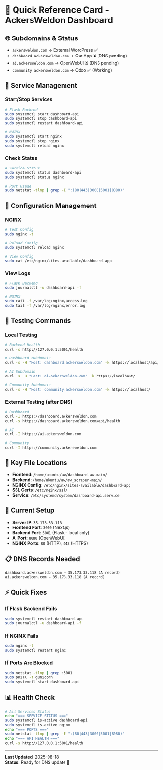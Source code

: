 # 🚀 Quick Reference Card - AckersWeldon Dashboard

## **🌐 Subdomains & Status**
- `ackersweldon.com` → External WordPress ✅
- `dashboard.ackersweldon.com` → Our App ⏳ (DNS pending)
- `ai.ackersweldon.com` → OpenWebUI ⏳ (DNS pending)  
- `community.ackersweldon.com` → Odoo ✅ (Working)

## **🔧 Service Management**

### **Start/Stop Services**
```bash
# Flask Backend
sudo systemctl start dashboard-api
sudo systemctl stop dashboard-api
sudo systemctl restart dashboard-api

# NGINX
sudo systemctl start nginx
sudo systemctl stop nginx
sudo systemctl reload nginx
```

### **Check Status**
```bash
# Service Status
sudo systemctl status dashboard-api
sudo systemctl status nginx

# Port Usage
sudo netstat -tlnp | grep -E ":(80|443|3000|5001|8080)"
```

## **📝 Configuration Management**

### **NGINX**
```bash
# Test Config
sudo nginx -t

# Reload Config
sudo systemctl reload nginx

# View Config
sudo cat /etc/nginx/sites-available/dashboard-app
```

### **View Logs**
```bash
# Flask Backend
sudo journalctl -u dashboard-api -f

# NGINX
sudo tail -f /var/log/nginx/access.log
sudo tail -f /var/log/nginx/error.log
```

## **🧪 Testing Commands**

### **Local Testing**
```bash
# Backend Health
curl -s http://127.0.0.1:5001/health

# Dashboard Subdomain
curl -s -H "Host: dashboard.ackersweldon.com" -k https://localhost/api/health

# AI Subdomain
curl -s -H "Host: ai.ackersweldon.com" -k https://localhost/

# Community Subdomain
curl -s -H "Host: community.ackersweldon.com" -k https://localhost/
```

### **External Testing (after DNS)**
```bash
# Dashboard
curl -I https://dashboard.ackersweldon.com
curl -s https://dashboard.ackersweldon.com/api/health

# AI
curl -I https://ai.ackersweldon.com

# Community
curl -I https://community.ackersweldon.com
```

## **📁 Key File Locations**
- **Frontend**: `/home/ubuntu/aw/dashboard-aw-main/`
- **Backend**: `/home/ubuntu/aw/aw_scraper-main/`
- **NGINX Config**: `/etc/nginx/sites-available/dashboard-app`
- **SSL Certs**: `/etc/nginx/ssl/`
- **Service**: `/etc/systemd/system/dashboard-api.service`

## **🔑 Current Setup**
- **Server IP**: `35.173.33.118`
- **Frontend Port**: `3000` (Next.js)
- **Backend Port**: `5001` (Flask - local only)
- **AI Port**: `8080` (OpenWebUI)
- **NGINX Ports**: `80` (HTTP), `443` (HTTPS)

## **📋 DNS Records Needed**
```
dashboard.ackersweldon.com → 35.173.33.118 (A record)
ai.ackersweldon.com → 35.173.33.118 (A record)
```

## **⚡ Quick Fixes**

### **If Flask Backend Fails**
```bash
sudo systemctl restart dashboard-api
sudo journalctl -u dashboard-api -f
```

### **If NGINX Fails**
```bash
sudo nginx -t
sudo systemctl restart nginx
```

### **If Ports Are Blocked**
```bash
sudo netstat -tlnp | grep :5001
sudo pkill -f gunicorn
sudo systemctl start dashboard-api
```

## **📊 Health Check**
```bash
# All Services Status
echo "=== SERVICE STATUS ==="
sudo systemctl is-active dashboard-api
sudo systemctl is-active nginx
echo "=== PORTS ==="
sudo netstat -tlnp | grep -E ":(80|443|3000|5001|8080)"
echo "=== API HEALTH ==="
curl -s http://127.0.0.1:5001/health
```

---
**Last Updated**: 2025-08-18  
**Status**: Ready for DNS update 🎯
